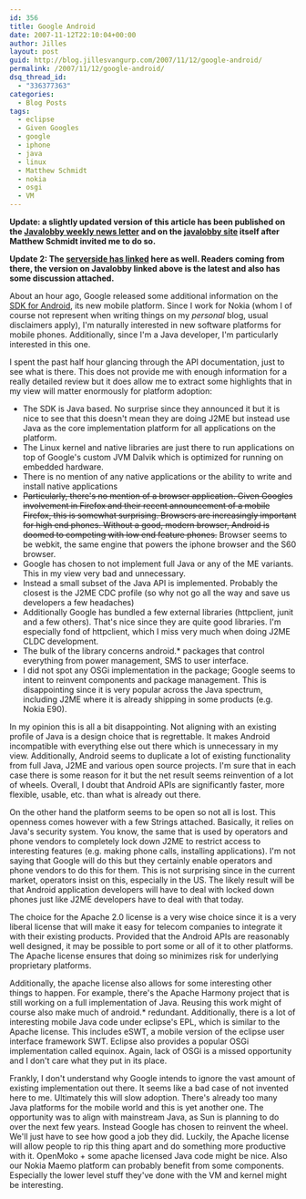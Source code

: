```yaml
---
id: 356
title: Google Android
date: 2007-11-12T22:10:04+00:00
author: Jilles
layout: post
guid: http://blog.jillesvangurp.com/2007/11/12/google-android/
permalink: /2007/11/12/google-android/
dsq_thread_id:
  - "336377363"
categories:
  - Blog Posts
tags:
  - eclipse
  - Given Googles
  - google
  - iphone
  - java
  - linux
  - Matthew Schmidt
  - nokia
  - osgi
  - VM
---
```

<strong>Update: a slightly updated version of this article has been published on the <a href="http://www.javalobby.org/nl/archive/jlnews_20071113o.html">Javalobby weekly news letter</a> and on the [javalobby site](http://www.javalobby.org/java/forums/t103264.html) itself after Matthew Schmidt invited me to do so.</strong>

<strong>Update 2: The <a href="http://www.theserverside.com/news/thread.tss?thread_id=47614">serverside has linked</a> here as well. Readers coming from there, the version on Javalobby linked above is the latest and also has some discussion attached.</strong>

About an hour ago, Google released some additional information on the [SDK for Android](http://code.google.com/android/), its new mobile platform. Since I work for Nokia (whom I of course not represent when writing things on my <em>personal</em> blog, usual disclaimers apply), I'm naturally interested in new software platforms for mobile phones. Additionally, since I'm a Java developer, I'm particularly interested in this one.

I spent the past half hour glancing through the API documentation, just to see what is there. This does not provide me with enough information for a really detailed review but it does allow me to extract some highlights that in my view will matter enormously for platform adoption:
<ul>
	<li>The SDK is Java based. No surprise since they announced it but it is nice to see that this doesn't mean they are doing J2ME but instead use Java as the core implementation platform for all applications on the platform.</li>
	<li>The Linux kernel and native libraries are just there to run applications on top of Google's custom JVM Dalvik which is optimized for running on embedded hardware.</li>
	<li>There is no mention of any native applications or the ability to write and install native applications</li>
	<li><del datetime="2007-11-12T20:23:11+00:00">Particularly, there's no mention of a browser application. Given Googles involvement in Firefox and their recent announcement of a mobile Firefox, this is somewhat surprising. Browsers are increasingly important for high end phones. Without a good, modern browser, Android is doomed to competing with low end feature phones.</del> Browser seems to be webkit, the same engine that powers the iphone browser and the S60 browser.</li>        
	<li>Google has chosen to not implement full Java or any of the ME variants. This in my view very bad and unnecessary.</li>
	<li>Instead a small subset of the Java API is implemented. Probably the closest is the J2ME CDC profile (so why not go all the way and save us developers a few headaches)</li>
	<li>Additionally Google has bundled a few external libraries (httpclient, junit and a few others). That's nice since they are quite good libraries. I'm especially fond of httpclient, which I miss very much when doing J2ME CLDC development.</li>
	<li>The bulk of the library concerns android.* packages that control everything from power management, SMS to user interface.</li>
	<li>I did not spot any OSGi implementation in the package; Google seems to intent to reinvent components and package management. This is disappointing since it is very popular across the Java spectrum, including J2ME where it is already shipping in some products (e.g. Nokia E90).</li>
</ul>

In my opinion this is all a bit disappointing. Not aligning with an existing profile of Java is a design choice that is regrettable. It makes Android incompatible with everything else out there which is unnecessary in my view. Additionally, Android seems to duplicate a lot of existing functionality from full Java, J2ME and various open source projects. I'm sure that in each case there is some reason for it but the net result seems reinvention of a lot of wheels. Overall, I doubt that Android APIs are significantly faster, more flexible, usable, etc. than what is already out there. 

On the other hand the platform seems to be open so not all is lost. This openness comes however with a few Strings attached. Basically, it relies on Java's security system. You know, the same that is used by operators and phone vendors to completely lock down J2ME to restrict access to interesting features (e.g. making phone calls, installing applications). I'm not saying that Google will do this but they certainly enable operators and phone vendors to do this for them. This is not surprising since in the current market, operators insist on this, especially in the US. The likely result will be that Android application developers will have to deal with locked down phones just like J2ME developers have to deal with that today.

The choice for the Apache 2.0 license is a very wise choice since it is a very liberal license that will make it easy for telecom companies to integrate it with their existing products. Provided that the Android APIs are reasonably well designed, it may be possible to port some or all of it to other platforms. The Apache license ensures that doing so minimizes risk for underlying proprietary platforms. 

Additionally, the apache license also allows for some interesting other things to happen. For example, there's the Apache Harmony project that is still working on a full implementation of Java. Reusing this work might of course also make much of android.* redundant. Additionally, there is a lot of interesting mobile Java code under eclipse's EPL, which is similar to the Apache license. This includes eSWT, a mobile version of the eclipse user interface framework SWT. Eclipse also provides a popular OSGi implementation called equinox. Again, lack of OSGi is a missed opportunity and I don't care what they put in its place.

Frankly, I don't understand why Google intends to ignore the vast amount of existing implementation out there. It seems like a bad case of not invented here to me. Ultimately this will slow adoption. There's already too many Java platforms for the mobile world and this is yet another one. The opportunity was to align with mainstream Java, as Sun is planning to do over the next few years. Instead Google has chosen to reinvent the wheel. We'll just have to see how good a job they did. Luckily, the Apache license will allow people to rip this thing apart and do something more productive with it. OpenMoko + some apache licensed Java code might be nice. Also our Nokia Maemo platform can probably benefit from some components. Especially the lower level stuff they've done with the VM and kernel might be interesting.

